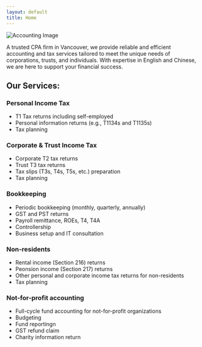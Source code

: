```yaml
---
layout: default
title: Home
---
```


<!-- About Section -->
<section class="about"> <!--flex aligns children horizontally -->
    <div class="about-content">
        <img src="{{ '/assets/images/accounting.jpg' | relative_url }}" alt="Accounting Image" class="about-image">
        <p>
            A trusted CPA firm in Vancouver, we provide reliable and efficient accounting and tax services tailored to meet the unique needs of corporations, trusts, and individuals. With expertise in English and Chinese, we are here to support your financial success.
        </p>
    </div>
</section>

<!-- about section has only one direct child: <div>, flex is not necessary-->
<!-- <div> has two children: img and <p>; class .about-content-> flex align them horizontally-->
<!-- Services Section -->
<section class="services">
    <h2>Our Services:</h2>
    <div class="service-list">
        <h3>Personal Income Tax</h3>
        <ul>
            <li>T1 Tax returns including self-employed</li>
            <li>Personal information returns (e.g., T1134s and T1135s)</li>
            <li>Tax planning</li>
        </ul>
        <h3>Corporate & Trust Income Tax</h3>
        <ul>
            <li>Corporate T2 tax returns</li>
            <li>Trust T3 tax returns</li>
            <li>Tax slips (T3s, T4s, T5s, etc.) preparation</li>
            <li>Tax planning</li>
        </ul>
        <h3>Bookkeeping</h3>
        <ul>
            <li>Periodic bookkeeping (monthly, quarterly, annually)</li>
            <li>GST and PST returns</li>
            <li>Payroll remittance, ROEs, T4, T4A</li>
            <li>Controllership</li>
            <li>Business setup and IT consultation</li>
        </ul>
        <h3>Non-residents</h3>
        <ul>
            <li>Rental income (Section 216) returns</li>
            <li>Peonsion income (Section 217) returns</li>
            <li>Other personal and corporate income tax returns for non-residents</li>
            <li>Tax planning</li>
        </ul>
        <h3>Not-for-profit accounting</h3>
        <ul>
            <li>Full-cycle fund accounting for not-for-profit organizations</li>
            <li>Budgeting</li>
            <li>Fund reportingn</li>
            <li>GST refund claim</li>
            <li>Charity information return</li>
        </ul>
    </div>
</section>

<!-- Contact Section -->
<!-- Link to the external JavaScript file -->

<section id="contact-container"></section>

<script src="{{ '/scripts-index.js' | relative_url }}"></script>
<!--<section> has two children: <img> and <div>; .contact->flex align the two children side by side-->
<!--<div> has four children <h2> and three <p> -->

